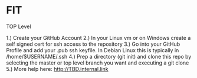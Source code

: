 # FIT
TOP Level

1.) Create your GitHub Account
2.) In your Linux vm or on Windows create a self signed cert for ssh access to the repository
3.) Go into your GitHub Profile and add your .pub ssh keyfile. In Debian Linux this is typically in /home/$USERNAME/.ssh
4.) Prep a directory (git init) and clone this repo by selecting the master or top level branch you want and executing a git clone
5.) More help here: http://TBD.internal.link



